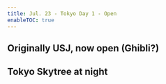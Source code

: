 ```yaml
---
title: Jul. 23 - Tokyo Day 1 - Open
enableTOC: true
---
```

## Originally USJ, now open (Ghibli?)
## Tokyo Skytree at night
